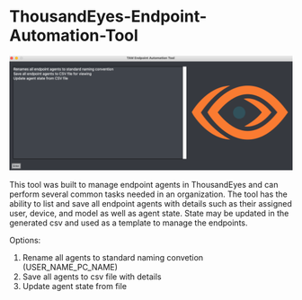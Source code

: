 # ThousandEyes-Endpoint-Automation-Tool

<p align="center">
  <img src="https://github.com/collinsullivanhub/ThousandEyes-Endpoint-Automation-Tool/blob/main/endpoint_pic.png">
</p>

This tool was built to manage endpoint agents in ThousandEyes and can perform several common tasks needed in an organization. The tool has the ability to list and save all endpoint agents with details such as their assigned user, device, and model as well as agent state. State may be updated in the generated csv and used as a template to manage the endpoints. 

Options:

1. Rename all agents to standard naming convetion (USER_NAME_PC_NAME)
2. Save all agents to csv file with details
3. Update agent state from file
